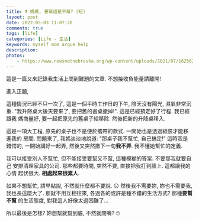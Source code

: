 ```yaml
---
title: ❓ 媽媽, 要幫還是不幫? (短)
layout: post
date: 2022-05-03 11:07:20
comments: true
tags: [life]
categories: [Life - 生活]
keywords: myself mom argue help
description: 
photos:
	- https://www.newsnetnebraska.org/wp-content/uploads/2021/07/1625629121_What-are-they-and-how-not-to-confuse-them-1024x610.jpg
---
```


這是一篇又來記錄我生活上問到難題的文章. 不想接收負能量請離開!

進入正題,

這種情況已經不只一次了, 這是一個平時工作日的下午, 陰天沒有陽光, 濕氣非常沉重.
"我升降桌大後天要來了, 要把舊的書桌撤掉!". 這是已經預定好了行程. 我已經跟我
媽商量好, 要一起把原先的舊桌子給移除. 然後把新的升降桌移入.

這是一項大工程, 原先的桌子也不是便於攜帶的款式. 一開始也是透過組裝才能移進我的
房間. 問題來了, 我媽淡淡地說道: "那桌子我不幫忙, 自己搞定!" 這時我是錯愕的,
一開始講好一起弄, 然後又突然撒下一句**我不弄**. 我不懂她幫忙的定義.

我可以接受別人不幫忙, 但不能接受要幫又不幫, 這種模糊的答案. 不要那我就要自己
安排清理家具的公司. 那些都要時間, 突然不要, 直接把我打到牆上. 這都讓我的心情
起伏很大. **相處起來很累人**.

如果不想幫忙, 請早點說, 不然就什麼都不要說. 😕 然後我不需要妳, 妳也不需要我,
我也長這麼大了. 那就不用互相往來, 各過各的或許是種不錯的生活方式? 那種**要幫不幫**
的生活態度, 對我這人好像太過困難了...

所以最後是怎樣? 妳想幫就幫到底, 不然就閉嘴? 🙄
